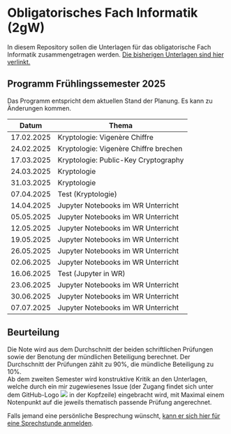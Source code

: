 # Obligatorisches Fach Informatik (2gW)

In diesem Repository sollen die Unterlagen für das obligatorische Fach
Informatik zusammengetragen werden.
[Die bisherigen Unterlagen sind hier verlinkt.](https://i-gw-23-27.github.io/Skript/)

## Programm Frühlingssemester 2025

Das Programm entspricht dem aktuellen Stand der Planung. Es kann zu
Änderungen kommen.


| Datum | Thema |
| ----- | ----- |
| 17.02.2025 | Kryptologie: Vigenère Chiffre |
| 24.02.2025 | Kryptologie: Vigenère Chiffre brechen |
| 17.03.2025 | Kryptologie: Public-Key Cryptography |
| 24.03.2025 | Kryptologie |
| 31.03.2025 | Kryptologie |
| 07.04.2025 | Test (Kryptologie) |
| 14.04.2025 | Jupyter Notebooks im WR Unterricht |
| 05.05.2025 | Jupyter Notebooks im WR Unterricht |
| 12.05.2025 | Jupyter Notebooks im WR Unterricht |
| 19.05.2025 | Jupyter Notebooks im WR Unterricht |
| 26.05.2025 | Jupyter Notebooks im WR Unterricht |
| 02.06.2025 | Jupyter Notebooks im WR Unterricht |
| 16.06.2025 | Test (Jupyter in WR) |
| 23.06.2025 | Jupyter Notebooks im WR Unterricht |
| 30.06.2025 | Jupyter Notebooks im WR Unterricht |
| 07.07.2025 | Jupyter Notebooks im WR Unterricht |


## Beurteilung

Die Note wird aus dem Durchschnitt der beiden schriftlichen Prüfungen
sowie der Benotung der mündlichen Beteiligung berechnet. Der
Durchschnitt der Prüfungen zählt zu 90%, die mündliche Beteiligung zu
10%.  
Ab dem zweiten Semester wird konstruktive Kritik an den Unterlagen,
welche durch ein mir zugewiesenes Issue (der Zugang findet sich unter dem
GitHub-Logo
![](octocat_klein.png) 
in der Kopfzeile) eingebracht wird, mit Maximal einem
Notenpunkt auf die jeweils thematisch passende Prüfung angerechnet.

Falls jemand eine persönliche Besprechung wünscht, [kann er sich hier für
eine Sprechstunde anmelden](https://calendar.app.google/kPthfpWed3uPP1cC6).